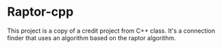 # Raptor-cpp

This project is a copy of a credit project from C++ class. It's a connection finder that uses an algorithm based on the raptor algorithm.
